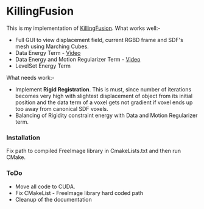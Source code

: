 # KillingFusion

This is my implementation of [KillingFusion](http://campar.in.tum.de/Chair/PublicationDetail?pub=slavcheva2017cvpr). What works well:-
  - Full GUI to view displacement field, current RGBD frame and SDF's mesh using Marching Cubes.
  - Data Energy Term - [Video](https://youtu.be/DAhcmZfHk_4)
  - Data Energy and Motion Regularizer Term - [Video](https://www.youtube.com/watch?v=3NYu2poyIhk)
  - LevelSet Energy Term

What needs work:-
 - Implement **Rigid Registration**. This is must, since number of iterations becomes very high with slightest displacement of object from its initial position and the data term of a voxel gets not gradient if voxel ends up too away from canonical SDF voxels.
 - Balancing of Rigidity constraint energy with Data and Motion Regularizer term.

### Installation

Fix path to compiled FreeImage library in CmakeLists.txt and then run CMake. 

### ToDo
 - Move all code to CUDA.
 - Fix CMakeList - FreeImage library hard coded path
 - Cleanup of the documentation
